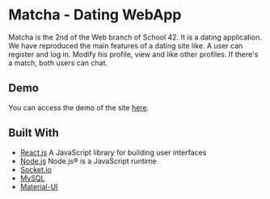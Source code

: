 # Matcha - Dating WebApp

Matcha is the 2nd of the Web branch of School 42. It is a dating application. We have reproduced the main features of a dating site like. A user can register and log in. Modify his profile, view and like other profiles. If there's a match, both users can chat.

## Demo

You can access the demo of the site [here](https://react-firebase-ecomapp.netlify.app/).

## Built With

* [React.js](https://reactjs.org/) A JavaScript library for building user interfaces
* [Node.js](https://nodejs.org/en/) Node.js® is a JavaScript runtime
* [Socket.io](https://socket.io/)
* [MySQL](https://www.mysql.com/)
* [Material-UI](https://material-ui.com/)
